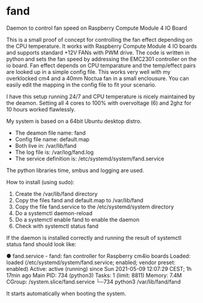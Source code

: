 # fand
Daemon to control fan speed on Raspberry Compute Module 4 IO Board

This is a small proof of concept for controlling the fan effect depending on the CPU temperature.
It works with Raspberry Compute Module 4 IO boards and supports standard +12V FANs with PWM drive.
The code is written in python and sets the fan speed by addressing the EMC2301 controller on the io board. Fan effect depends on CPU temparature and the temp/effect pairs are looked up in a simple config file. This works very well with my overklocked cm4 and a 40mm Noctua fan in a small enclousure. You can easily edit the mapping in the config file to fit your scenario.

I have this setup running 24/7 and CPU temperature is nicely maintained by the deamon. Setting all 4 cores to 100% with overvoltage (6) and 2ghz for 10 hours worked flawlessly.

My system is based on a 64bit Ubuntu desktop distro.



- The deamon file name: fand
- Config file name: default.map
- Both live in: /var/lib/fand
- The log file is: /var/log/fand.log
- The service definition is: /etc/systemd/system/fand.service

The python libraries time, smbus and logging are used.

How to install (using sudo):

1. Create the /var/lib/fand directory
2. Copy the files fand and default.map to /var/lib/fand
3. Copy the file fand.service to the /etc/systemd/system directory
4. Do a systemctl daemon-reload
5. Do a systemctl enable fand to enable the daemon
6. Check with systemctl status fand

If the daemon is installed correctly and running the result of systemctl status fand should look like:

● fand.service - fand: fan controller for Raspberry cm4io boards
     Loaded: loaded (/etc/systemd/system/fand.service; enabled; vendor preset: enabled)
     Active: active (running) since Sun 2021-05-09 12:07:29 CEST; 1h 17min ago
   Main PID: 734 (python3)
      Tasks: 1 (limit: 8811)
     Memory: 7.4M
     CGroup: /system.slice/fand.service
             └─734 python3 /var/lib/fand/fand

It starts automatically when booting the system.
